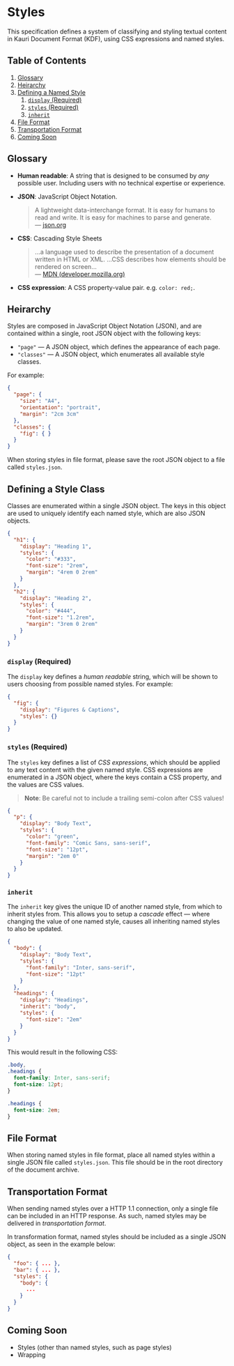 # Styles

This specification defines a system of classifying and styling textual content
in Kauri Document Format (KDF), using CSS expressions and named styles.


## Table of Contents

 1. [Glossary](#glossary)
 2. [Heirarchy](#heirarchy)
 2. [Defining a Named Style](#defining-a-named-style)
    1. [`display` (Required)](#display-required)
    2. [`styles` (Required)](#styles-required)
    3. [`inherit`](#inherit)
 3. [File Format](#file-format)
 4. [Transportation Format](#transportation-format)
 5. [Coming Soon](#coming-soon)


## Glossary

 - **Human readable**: A string that is designed to be consumed by *any*
   possible user. Including users with no technical expertise or experience.
 
 - **JSON**: JavaScript Object Notation.
   > A lightweight data-interchange format. It is easy for humans to read and
   > write. It is easy for machines to parse and generate.  
   > — [json.org](https://json.org/)

 - **CSS**: Cascading Style Sheets
   > ...a language used to describe the presentation of a document written in
   > HTML or XML. ...CSS describes how elements should be rendered on screen...  
   > — [MDN (developer.mozilla.org)](https://developer.mozilla.org/en-US/docs/Web/CSS)

 - **CSS expression**: A CSS property-value pair. e.g. `color: red;`.


## Heirarchy

Styles are composed in JavaScript Object Notation (JSON), and are contained
within a single, root JSON object with the following keys:

 - `"page"` — A JSON object, which defines the appearance of each page.
 - `"classes"` — A JSON object, which enumerates all available style classes.

For example:

```json
{
  "page": {
    "size": "A4",
    "orientation": "portrait",
    "margin": "2cm 3cm"
  },
  "classes": {
    "fig": { }
  }
}
```

When storing styles in file format, please save the root JSON object to a file
called `styles.json`.


## Defining a Style Class

Classes are enumerated within a single JSON object. The keys in this object are
used to uniquely identify each named style, which are also JSON objects.

```json
{
  "h1": {
    "display": "Heading 1",
    "styles": {
      "color": "#333",
      "font-size": "2rem",
      "margin": "4rem 0 2rem"
    }
  },
  "h2": {
    "display": "Heading 2",
    "styles": {
      "color": "#444",
      "font-size": "1.2rem",
      "margin": "3rem 0 2rem"
    }
  }
}
```


### `display` (Required)

The `display` key defines a *human readable* string, which will be shown to
users choosing from possible named styles. For example:

```json
{
  "fig": {
    "display": "Figures & Captions",
    "styles": {}
  }
}
```


### `styles` (Required)

The `styles` key defines a list of *CSS expressions*, which should be applied to
any text content with the given named style. CSS expressions are enumerated in a
JSON object, where the keys contain a CSS property, and the values are CSS
values.

> **Note**: Be careful not to include a trailing semi-colon after CSS values!

```json
{
  "p": {
    "display": "Body Text",
    "styles": {
      "color": "green",
      "font-family": "Comic Sans, sans-serif",
      "font-size": "12pt",
      "margin": "2em 0"
    }
  }
}
```


### `inherit`

The `inherit` key gives the unique ID of another named style, from which to
inherit styles from. This allows you to setup a *cascade* effect — where
changing the value of one named style, causes all inheriting named styles to
also be updated.

```json
{
  "body": {
    "display": "Body Text",
    "styles": {
      "font-family": "Inter, sans-serif",
      "font-size": "12pt"
    }
  },
  "headings": {
    "display": "Headings",
    "inherit": "body",
    "styles": {
      "font-size": "2em"
    }
  }
}
```

This would result in the following CSS:

```css
.body,
.headings {
  font-family: Inter, sans-serif;
  font-size: 12pt;
}

.headings {
  font-size: 2em;
}
```


## File Format

When storing named styles in file format, place all named styles within a single
JSON file called `styles.json`. This file should be in the root directory of the
document archive.


## Transportation Format

When sending named styles over a HTTP 1.1 connection, only a single file can be
included in an HTTP response. As such, named styles may be delivered in
*transportation format*. 

In transformation format, named styles should be included as a single JSON
object, as seen in the example below:

```json
{
  "foo": { ... },
  "bar": { ... },
  "styles": {
    "body": {
      ...
    }
  }
}
```



## Coming Soon

 * Styles (other than named styles, such as page styles)
 * Wrapping
